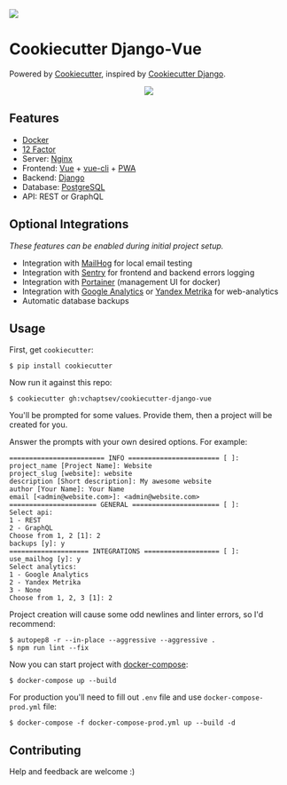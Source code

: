 <a href="https://travis-ci.org/vchaptsev/cookiecutter-django-vue">
  <img src="https://travis-ci.org/vchaptsev/cookiecutter-django-vue.svg?branch=master" />
</a>

Cookiecutter Django-Vue
=======================

Powered by [Cookiecutter](https://github.com/audreyr/cookiecutter),
inspired by [Cookiecutter Django](https://github.com/pydanny/cookiecutter-django).

<p align="center">
  <img src="https://i.imgur.com/SA8cjs8.png" />
</p>

Features
--------

-   [Docker](https://www.docker.com/)
-   [12 Factor](http://12factor.net/)
-   Server: [Nginx](https://nginx.org/)
-   Frontend: [Vue](https://vuejs.org/) + [vue-cli](https://cli.vuejs.org/) + [PWA](https://developers.google.com/web/progressive-web-apps/)
-   Backend: [Django](https://www.djangoproject.com/)
-   Database: [PostgreSQL](https://www.postgresql.org/)
-   API: REST or GraphQL

Optional Integrations
---------------------

*These features can be enabled during initial project setup.*

-   Integration with [MailHog](https://github.com/mailhog/MailHog) for local email testing
-   Integration with [Sentry](https://sentry.io/welcome/) for frontend and backend errors logging
-   Integration with [Portainer](https://portainer.io/) (management UI for docker)
-   Integration with [Google Analytics](https://www.google.com/analytics/) or [Yandex Metrika](https://tech.yandex.ru/metrika/) for web-analytics
-   Automatic database backups

Usage
-----

First, get `cookiecutter`:

    $ pip install cookiecutter

Now run it against this repo:

    $ cookiecutter gh:vchaptsev/cookiecutter-django-vue

You'll be prompted for some values. Provide them, then a  project
will be created for you.

Answer the prompts with your own desired options. For example:

    ======================== INFO ======================= [ ]:
    project_name [Project Name]: Website
    project_slug [website]: website
    description [Short description]: My awesome website
    author [Your Name]: Your Name
    email [<admin@website.com>]: <admin@website.com>
    ====================== GENERAL ====================== [ ]:
    Select api:
    1 - REST
    2 - GraphQL
    Choose from 1, 2 [1]: 2
    backups [y]: y
    ==================== INTEGRATIONS =================== [ ]:
    use_mailhog [y]: y
    Select analytics:
    1 - Google Analytics
    2 - Yandex Metrika
    3 - None
    Choose from 1, 2, 3 [1]: 2

Project creation will cause some odd newlines and linter errors, so I'd recommend:

    $ autopep8 -r --in-place --aggressive --aggressive .
    $ npm run lint --fix

Now you can start project with
[docker-compose](https://docs.docker.com/compose/):

    $ docker-compose up --build

For production you'll need to fill out `.env` file and use
`docker-compose-prod.yml` file:

    $ docker-compose -f docker-compose-prod.yml up --build -d


Contributing
------------

Help and feedback are welcome :)
